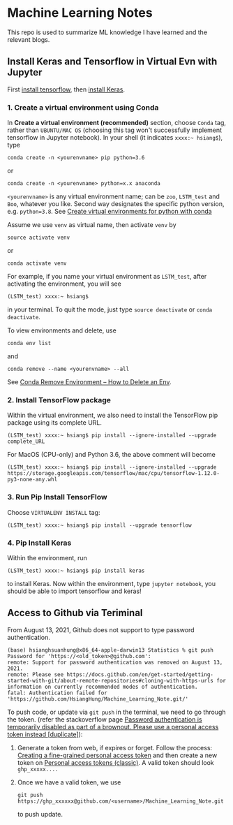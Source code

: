 # Machine Learning Notes

This repo is used to summarize ML knowledge I have learned and the relevant blogs.




## Install Keras and Tensorflow in Virtual Evn with Jupyter

First [install tensorflow](https://www.tensorflow.org/install/pip#package-location), then [install Keras](https://keras.io/#installation).

### 1. Create a virtual environment using Conda

In **Create a virtual environment (recommended)** section, choose `Conda` tag, rather than `UBUNTU/MAC OS` (choosing this tag won't successfully implement tensorflow in Jupyter notebook). In your shell (it indicates `xxxx:~ hsiang$`), type

`conda create -n <yourenvname> pip python=3.6`

or 

`conda create -n <yourenvname> python=x.x anaconda`

`<yourenvname>` is any virtual environment name; can be `zoo`, `LSTM_test` and `Boo`, whatever you like. Second way designates the specific python version, e.g. `python=3.8`. See [Create virtual environments for python with conda](https://uoa-eresearch.github.io/eresearch-cookbook/recipe/2014/11/20/conda/)

Assume we use `venv` as virtual name, then activate `venv` by
    
`source activate venv`

or 

`conda activate venv`

For example, if you name your virtual environment as `LSTM_test`, after activating the environment, you will see

`(LSTM_test) xxxx:~ hsiang$   `

in your terminal. To quit the mode, just type `source deactivate` or `conda deactivate`.

To view environments and delete, use 

`conda env list`

and 

`conda remove --name <yourenvname> --all`

See [Conda Remove Environment – How to Delete an Env](https://www.freecodecamp.org/news/how-to-delete-an-environment-in-conda/).


### 2. Install TensorFlow package

Within the virtual environment, we also need to install the TensorFlow pip package using its complete URL.

`(LSTM_test) xxxx:~ hsiang$ pip install --ignore-installed --upgrade complete_URL`

For MacOS (CPU-only) and Python 3.6, the above comment will become

`(LSTM_test) xxxx:~ hsiang$ pip install --ignore-installed --upgrade  https://storage.googleapis.com/tensorflow/mac/cpu/tensorflow-1.12.0-py3-none-any.whl`

### 3. Run Pip Install TensorFlow

Choose `VIRTUALENV INSTALL` tag:

`(LSTM_test) xxxx:~ hsiang$ pip install --upgrade tensorflow`

### 4. Pip Install Keras

Within the environment, run

`(LSTM_test) xxxx:~ hsiang$ pip install keras`

to install Keras. Now within the environment, type `jupyter notebook`, you should be able to import tensorflow and keras!


## Access to Github via Teriminal

From August 13, 2021, Github does not support to type password authentication. 
```
(base) hsianghsuanhung@x86_64-apple-darwin13 Statistics % git push 
Password for 'https://<old_token>@github.com': 
remote: Support for password authentication was removed on August 13, 2021.
remote: Please see https://docs.github.com/en/get-started/getting-started-with-git/about-remote-repositories#cloning-with-https-urls for information on currently recommended modes of authentication.
fatal: Authentication failed for 'https://github.com/HsiangHung/Machine_Learning_Note.git/'
```

To push code, or update via `git push` in the terminal, we need to go through the token. (refer the stackoverflow page [Password authentication is temporarily disabled as part of a brownout. Please use a personal access token instead [duplicate]](https://stackoverflow.com/questions/68191392/password-authentication-is-temporarily-disabled-as-part-of-a-brownout-please-us/68192584#68192584)):

1. Generate a token from web, if expires or forget. Follow the process: [Creating a fine-grained personal access token](https://docs.github.com/en/authentication/keeping-your-account-and-data-secure/creating-a-personal-access-token#creating-a-fine-grained-personal-access-token) and then create a new token on [Personal access tokens (classic)](https://github.com/settings/tokens). A valid token should look `ghp_xxxxx....`
2. Once we have a valid token, we use 

   `git push https://ghp_xxxxxx@github.com/<username>/Machine_Learning_Note.git`

   to push update.